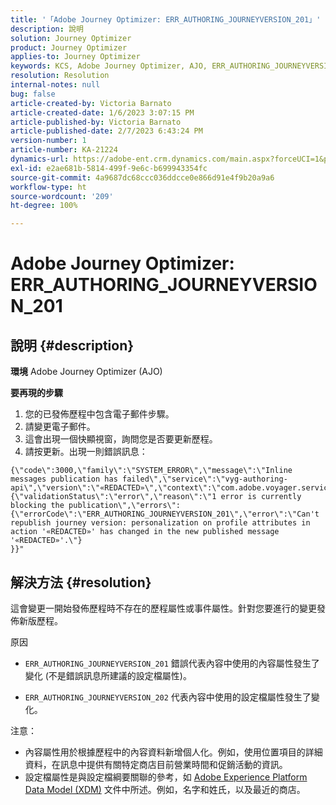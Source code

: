```yaml
---
title: '「Adobe Journey Optimizer: ERR_AUTHORING_JOURNEYVERSION_201」'
description: 說明
solution: Journey Optimizer
product: Journey Optimizer
applies-to: Journey Optimizer
keywords: KCS, Adobe Journey Optimizer, AJO, ERR_AUTHORING_JOURNEYVERSION_201, 歷程未發佈
resolution: Resolution
internal-notes: null
bug: false
article-created-by: Victoria Barnato
article-created-date: 1/6/2023 3:07:15 PM
article-published-by: Victoria Barnato
article-published-date: 2/7/2023 6:43:24 PM
version-number: 1
article-number: KA-21224
dynamics-url: https://adobe-ent.crm.dynamics.com/main.aspx?forceUCI=1&pagetype=entityrecord&etn=knowledgearticle&id=da5d0dcb-d38d-ed11-81ac-6045bd006239
exl-id: e2ae681b-5814-499f-9e6c-b699943354fc
source-git-commit: 4a9687dc68ccc036ddcce0e866d91e4f9b20a9a6
workflow-type: ht
source-wordcount: '209'
ht-degree: 100%

---
```


# Adobe Journey Optimizer: ERR_AUTHORING_JOURNEYVERSION_201

## 說明 {#description}

<b>環境</b>
Adobe Journey Optimizer (AJO)


<b>要再現的步驟</b>
1. 您的已發佈歷程中包含電子郵件步驟。
2. 請變更電子郵件。
3. 這會出現一個快顯視窗，詢問您是否要更新歷程。
4. 請按更新。出現一則錯誤訊息：



```
{\"code\":3000,\"family\":\"SYSTEM_ERROR\",\"message\":\"Inline messages publication has failed\",\"service\":\"vyg-authoring-api\",\"version\":\"«REDACTED»\",\"context\":\"com.adobe.voyager.service.authoring.restapis.v1_0.JourneyVersionsService:1864\",\"uid\":\"«REDACTED»\",\"extraInfo\":{\"validationStatus\":\"error\",\"reason\":\"1 error is currently blocking the publication\",\"errors\":
{\"errorCode\":\"ERR_AUTHORING_JOURNEYVERSION_201\",\"error\":\"Can't republish journey version: personalization on profile attributes in action '«REDACTED»' has changed in the new published message '«REDACTED»'.\"}
}}"
```



## 解決方法 {#resolution}


這會變更一開始發佈歷程時不存在的歷程屬性或事件屬性。針對您要進行的變更發佈新版歷程。


原因
- `ERR_AUTHORING_JOURNEYVERSION_201` 錯誤代表內容中使用的內容屬性發生了變化 (不是錯誤訊息所建議的設定檔屬性)。


- `ERR_AUTHORING_JOURNEYVERSION_202` 代表內容中使用的設定檔屬性發生了變化。


注意：

- 內容屬性用於根據歷程中的內容資料新增個人化。例如，使用位置項目的詳細資料，在訊息中提供有關特定商店目前營業時間和促銷活動的資訊。
- 設定檔屬性是與設定檔綱要關聯的參考，如 [Adobe Experience Platform Data Model (XDM)](https://experienceleague.adobe.com/docs/experience-platform/xdm/home.html?lang=zh-Hant) 文件中所述。例如，名字和姓氏，以及最近的商店。
